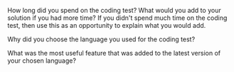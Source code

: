 How long did you spend on the coding test? What would you add to your solution if you had more time? If you didn't spend much time on the coding test, then use this as an opportunity to explain what you would add.

Why did you choose the language you used for the coding test?

What was the most useful feature that was added to the latest version of your chosen language?

